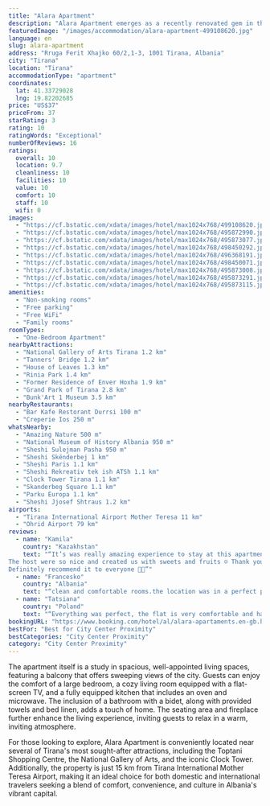 ```yaml
---
title: "Alara Apartment"
description: "Alara Apartment emerges as a recently renovated gem in the heart of Tirana, boasting proximity to cultural landmarks such as Skanderbeg Square, the National Theatre of Opera and Ballet, and the National Museum of History."
featuredImage: "/images/accommodation/alara-apartment-499108620.jpg"
language: en
slug: alara-apartment
address: "Rruga Ferit Xhajko 60/2,1-3, 1001 Tirana, Albania"
city: "Tirana"
location: "Tirana"
accommodationType: "apartment"
coordinates:
  lat: 41.33729028
  lng: 19.82202685
price: "US$37"
priceFrom: 37
starRating: 3
rating: 10
ratingWords: "Exceptional"
numberOfReviews: 16
ratings:
  overall: 10
  location: 9.7
  cleanliness: 10
  facilities: 10
  value: 10
  comfort: 10
  staff: 10
  wifi: 0
images:
  - "https://cf.bstatic.com/xdata/images/hotel/max1024x768/499108620.jpg?k=bce98813f8912714f4e059d9f78b5cf06a3baf21d93fb45fe15840ce315b13e2&o=&hp=1"
  - "https://cf.bstatic.com/xdata/images/hotel/max1024x768/495872990.jpg?k=5a5c18336eca5e4c562bc0a1c0e5a44a49f57b7e5cfa26e493490f558237e120&o=&hp=1"
  - "https://cf.bstatic.com/xdata/images/hotel/max1024x768/495873077.jpg?k=19686e284dfb91a87b15079394a698158b0e7ae0cce3d5232c458b48be1faabf&o=&hp=1"
  - "https://cf.bstatic.com/xdata/images/hotel/max1024x768/498450292.jpg?k=7b0f1d7bed667a7980f3d9b802af59d88a02f9288559c5aaf9a4e8901b3bf18f&o=&hp=1"
  - "https://cf.bstatic.com/xdata/images/hotel/max1024x768/496368191.jpg?k=d79b40eb4ad722d5867e39287c9857cb7d11c675d0302a778aeb75b09bab5a88&o=&hp=1"
  - "https://cf.bstatic.com/xdata/images/hotel/max1024x768/498450071.jpg?k=b117ae81657fea0f0d5d3ad7dc79e9b2340ca014f9ec56307cddaea241c1244c&o=&hp=1"
  - "https://cf.bstatic.com/xdata/images/hotel/max1024x768/495873008.jpg?k=9a51d2eefd04ea4089403457ce0d13a004581ef98e1af7aa1bf74c75c27cee6e&o=&hp=1"
  - "https://cf.bstatic.com/xdata/images/hotel/max1024x768/495873291.jpg?k=988ccbc2f08dcc690eab799ed635985ef0ab240a2be8e5a61363912e7029200d&o=&hp=1"
  - "https://cf.bstatic.com/xdata/images/hotel/max1024x768/495873115.jpg?k=3ca53c1369bdcb10b539952cf4eab9736233e2493234db2f55c9fd6d4996dad2&o=&hp=1"
amenities:
  - "Non-smoking rooms"
  - "Free parking"
  - "Free WiFi"
  - "Family rooms"
roomTypes:
  - "One-Bedroom Apartment"
nearbyAttractions:
  - "National Gallery of Arts Tirana 1.2 km"
  - "Tanners' Bridge 1.2 km"
  - "House of Leaves 1.3 km"
  - "Rinia Park 1.4 km"
  - "Former Residence of Enver Hoxha 1.9 km"
  - "Grand Park of Tirana 2.8 km"
  - "Bunk'Art 1 Museum 3.5 km"
nearbyRestaurants:
  - "Bar Kafe Restorant Durrsi 100 m"
  - "Creperie Ios 250 m"
whatsNearby:
  - "Amazing Nature 500 m"
  - "National Museum of History Albania 950 m"
  - "Sheshi Sulejman Pasha 950 m"
  - "Sheshi Skënderbej 1 km"
  - "Sheshi Paris 1.1 km"
  - "Sheshi Rekreativ tek ish ATSh 1.1 km"
  - "Clock Tower Tirana 1.1 km"
  - "Skanderbeg Square 1.1 km"
  - "Parku Europa 1.1 km"
  - "Sheshi Jjosef Shtraus 1.2 km"
airports:
  - "Tirana International Airport Mother Teresa 11 km"
  - "Ohrid Airport 79 km"
reviews:
  - name: "Kamila"
    country: "Kazakhstan"
    text: "“It’s was really amazing experience to stay at this apartment! Two weeks of nice and cozy living 🥰
The host were so nice and created us with sweets and fruits ☺️ Thank you a lot Elona and mom ❤️
Definitely recommend it to everyone 🙌🏾”"
  - name: "Francesko"
    country: "Albania"
    text: "“clean and comfortable rooms.the location was in a perfect position, close to the center of Tirana”"
  - name: "Tatsiana"
    country: "Poland"
    text: "“Everything was perfect, the flat is very comfortable and has everything for a long stay, located not far from the city center. The host provided a bottle of wine, fruits and water, what was really nice. Highly recommend this place!”"
bookingURL: "https://www.booking.com/hotel/al/alara-apartaments.en-gb.html?aid=8035640"
bestFor: "Best for City Center Proximity"
bestCategories: "City Center Proximity"
category: "City Center Proximity"
---
```


The apartment itself is a study in spacious, well-appointed living spaces, featuring a balcony that offers sweeping views of the city. Guests can enjoy the comfort of a large bedroom, a cozy living room equipped with a flat-screen TV, and a fully equipped kitchen that includes an oven and microwave. The inclusion of a bathroom with a bidet, along with provided towels and bed linen, adds a touch of home. The seating area and fireplace further enhance the living experience, inviting guests to relax in a warm, inviting atmosphere.

For those looking to explore, Alara Apartment is conveniently located near several of Tirana's most sought-after attractions, including the Toptani Shopping Centre, the National Gallery of Arts, and the iconic Clock Tower. Additionally, the property is just 15 km from Tirana International Mother Teresa Airport, making it an ideal choice for both domestic and international travelers seeking a blend of comfort, convenience, and culture in Albania's vibrant capital.